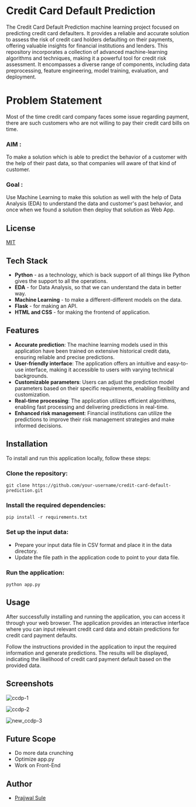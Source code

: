 # Credit Card Default Prediction

The Credit Card Default Prediction machine learning project focused on predicting credit card defaulters. It provides a reliable and accurate solution to assess the risk of credit card holders defaulting on their payments, offering valuable insights for financial institutions and lenders. This repository incorporates a collection of advanced machine-learning algorithms and techniques, making it a powerful tool for credit risk assessment. It encompasses a diverse range of components, including data preprocessing, feature engineering, model training, evaluation, and deployment.

# Problem Statement

Most of the time credit card company faces some issue regarding payment, there are such customers who are not willing to pay their credit card bills on time.

### AIM : 
To make a solution which is able to predict the behavior of a customer with the help of their past data, so that companies will aware of that kind of customer.

### Goal :

Use Machine Learning to make this solution as well with the help of Data Analysis (EDA) to understand the data and customer's past behavior, and once when we found a solution then deploy that solution as Web App.
## License

[MIT](https://choosealicense.com/licenses/mit/)




## Tech Stack

- **Python**  - as a technology, which is back support of all things like Python gives the support to all the operations.
- **EDA**     - for Data Analysis, so that we can understand the data in better way.
- **Machine Learning** -  to make a different-different models on the data.
- **Flask** - for making an API.
- **HTML and CSS** - for making the frontend of application.


## Features
- **Accurate prediction**: The machine learning models used in this application have been trained on extensive historical credit data, ensuring reliable and precise predictions.
- **User-friendly interface**: The application offers an intuitive and easy-to-use interface, making it accessible to users with varying technical backgrounds.
- **Customizable parameters**: Users can adjust the prediction model parameters based on their specific requirements, enabling flexibility and customization.
- **Real-time processing**: The application utilizes efficient algorithms, enabling fast processing and delivering predictions in real-time.
- **Enhanced risk management**: Financial institutions can utilize the predictions to improve their risk management strategies and make informed decisions.

## Installation
To install and run this application locally, follow these steps:

### Clone the repository:

``` git clone https://github.com/your-username/credit-card-default-prediction.git ```

### Install the required dependencies:

``` pip install -r requirements.txt ```

###  Set up the input data:

- Prepare your input data file in CSV format and place it in the data directory.
- Update the file path in the application code to point to your data file.

### Run the application:

``` python app.py ```

## Usage
After successfully installing and running the application, you can access it through your web browser. The application provides an interactive interface where you can input relevant credit card data and obtain predictions for credit card payment defaults.

Follow the instructions provided in the application to input the required information and generate predictions. The results will be displayed, indicating the likelihood of credit card payment default based on the provided data.



## Screenshots
![ccdp-1](https://github.com/PrajjwalSule21/CCDP-ML-Project/assets/81765165/bc8f195a-0abd-4820-81d3-5784f9bce745)

![ccdp-2](https://github.com/PrajjwalSule21/CCDP-ML-Project/assets/81765165/eeb07dd8-0fd5-4682-b649-ef85c113f246)

![new_ccdp-3](https://github.com/PrajjwalSule21/CCDP-ML-Project/assets/81765165/d9bcefdd-7e78-4d48-a1e6-90a2ca2b8ee8)



## Future Scope

- Do more data crunching
- Optimize app.py
- Work on Front-End

## Author

- [Prajjwal Sule](https://www.github.com/PrajjwalSule21)

